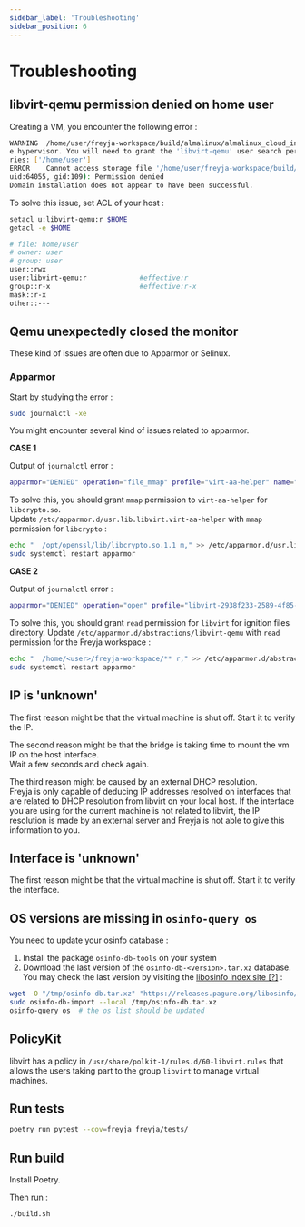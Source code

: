 ```yaml
---
sidebar_label: 'Troubleshooting'
sidebar_position: 6
---
```


# Troubleshooting

## libvirt-qemu permission denied on home user

Creating a VM, you encounter the following error :

```sh
WARNING  /home/user/freyja-workspace/build/almalinux/almalinux_cloud_init.iso may not be accessible by th
e hypervisor. You will need to grant the 'libvirt-qemu' user search permissions for the following directo
ries: ['/home/user']                                
ERROR    Cannot access storage file '/home/user/freyja-workspace/build/image/image_snapshot' (as 
uid:64055, gid:109): Permission denied                                                                   
Domain installation does not appear to have been successful.
```

To solve this issue, set ACL of your host :

```sh
setacl u:libvirt-qemu:r $HOME
getacl -e $HOME

# file: home/user
# owner: user
# group: user
user::rwx
user:libvirt-qemu:r             #effective:r
group::r-x                      #effective:r-x
mask::r-x
other::---
```

## Qemu unexpectedly closed the monitor

These kind of issues are often due to Apparmor or Selinux.

### Apparmor

Start by studying the error :

```sh
sudo journalctl -xe
```

You might encounter several kind of issues related to apparmor.

**CASE 1**

Output of `journalctl` error :

```sh
apparmor="DENIED" operation="file_mmap" profile="virt-aa-helper" name="/opt/openssl/lib/libcrypto.so
```

To solve this, you should grant `mmap` permission to `virt-aa-helper` for `libcrypto.so`.  
Update `/etc/apparmor.d/usr.lib.libvirt.virt-aa-helper` with `mmap` permission for `libcrypto` :

```sh
echo "  /opt/openssl/lib/libcrypto.so.1.1 m," >> /etc/apparmor.d/usr.lib.libvirt.virt-aa-helper
sudo systemctl restart apparmor
```

**CASE 2**

Output of `journalctl` error :

```sh
apparmor="DENIED" operation="open" profile="libvirt-2938f233-2589-4f85-9aa8-2f1cabd92dbf" name="~/freyja-workspace/build/myvm/provisioning.ign" pid=11837 comm="qemu-system-x86" requested_mask="r" denied_mask="r" fsuid=64055 ouid=1000
```

To solve this, you should grant `read` permission for `libvirt` for ignition files directory.
Update `/etc/apparmor.d/abstractions/libvirt-qemu` with `read` permission for the Freyja workspace :

```sh
echo "  /home/<user>/freyja-workspace/** r," >> /etc/apparmor.d/abstractions/libvirt-qemu
sudo systemctl restart apparmor
```

## IP is 'unknown'

The first reason might be that the virtual machine is shut off. Start it to verify the IP.

The second reason might be that the bridge is taking time to mount the vm IP on the host interface.  
Wait a few seconds and check again.

The third reason might be caused by an external DHCP resolution.  
Freyja is only capable of deducing IP addresses resolved on interfaces that are related to DHCP resolution from
libvirt on your local host. If the interface you are using for the current machine is not related to libvirt, the IP
resolution is made by an external server and Freyja is not able to give this information to you.

## Interface is 'unknown'

The first reason might be that the virtual machine is shut off. Start it to verify the interface.

## OS versions are missing in `osinfo-query os`

You need to update your osinfo database :

1. Install the package `osinfo-db-tools` on your system
2. Download the last version of the `osinfo-db-<version>.tar.xz` database. You may check the last version by visiting the [libosinfo index site \[?\]](https://releases.pagure.org/libosinfo/) :

```sh
wget -O "/tmp/osinfo-db.tar.xz" "https://releases.pagure.org/libosinfo/osinfo-db-20220214.tar.xz"
sudo osinfo-db-import --local /tmp/osinfo-db.tar.xz
osinfo-query os  # the os list should be updated 
```

## PolicyKit

libvirt has a policy in `/usr/share/polkit-1/rules.d/60-libvirt.rules` that allows the users taking part to the group
`libvirt` to manage virtual machines.

## Run tests

```sh
poetry run pytest --cov=freyja freyja/tests/
```

## Run build

Install Poetry.

Then run :

```sh
./build.sh
```